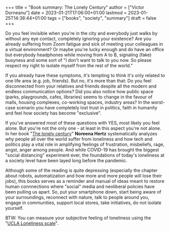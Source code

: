 +++
title = "Book summary: The Lonely Century"
author = ["Victor Dorneanu"]
date = 2023-01-21T17:06:00+01:00
lastmod = 2023-01-25T14:38:44+01:00
tags = ["books", "society", "summary"]
draft = false
+++

Do you feel invisible when you're in the city and everybody just walks by
without any eye contact, completely ignoring your existence? Are you already
suffering from Zoom fatigue and sick of meeting your colleagues in a virtual
environment? Or maybe you're lucky enough and do have an office but everybody
headphones while moving from A to B, signaling (fake) busyness and some sort of
"I don't want to talk to you now. So please respect my right to isolate myself
from the rest of the world."

If you already have these symptoms, it's tempting to think it's only related to
one life area (e.g. job, friends). But no, it's more than that: Do you feel
disconnected from your relatives and friends despite all the modern and endless
communication options? Did you also notice how public space (parks, playgrounds,
cafes, libraries) seems to change in the favour of malls, housing complexes,
co-working spaces, industry areas? In the worst-case scenario you have
completely lost trust in politics, faith in humanity and feel how society has
become "exclusive".

If you've answered most of these questions with YES, most likely you feel alone.
But you're not the only one - at least in this aspect you're <span class="underline">not</span> alone. In her
book "[The lonely century](https://www.goodreads.com/book/show/50695158-the-lonely-century)" **Noreena Hertz** systematically analyzes why people all
over the world suffer from loneliness and how tech and politics play a vital
role in amplifying feelings of frustration, misbeliefs, rage, angst, anger among
people. And while COVID-19 has brought the biggest "social distancing"
experiment ever, the foundations of today's loneliness at a society level have
been layed long before the pandemic.

Although some of the reading is quite depressing (especially the chapter about robots,
automatization and how more and more people will lose their jobs), this books serves as a
reminder and manual of ideas meant to restore human connnections where "social" media and
neoliberal policies have been pulling us apart. So, put your smartphone down, start being
aware of your surroundings, reconnect with nature, talk to people around you, engage in
communities, support local stores, take initiatives, do not isolate yourself.

BTW: You can measure your subjective feeling of loneliness using the "[UCLA Loneliness scale](https://psytests.org/ipl/uclaen.html)".
